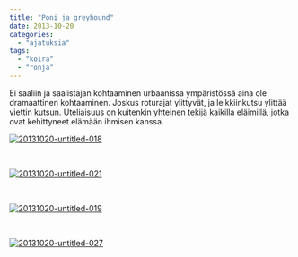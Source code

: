 ```yaml
---
title: "Poni ja greyhound"
date: 2013-10-20
categories: 
  - "ajatuksia"
tags: 
  - "koira"
  - "ronja"
---
```


Ei saaliin ja saalistajan kohtaaminen urbaanissa ympäristössä aina ole dramaattinen kohtaaminen. Joskus roturajat ylittyvät, ja leikkiinkutsu ylittää viettin kutsun. Uteliaisuus on kuitenkin yhteinen tekijä kaikilla eläimillä, jotka ovat kehittyneet elämään ihmisen kanssa.

<!--more-->

[![20131020-untitled-018](images/20131020-untitled-018-300x229.jpg)](https://jagster.eksis.one/wp-content/uploads/20131020-untitled-018.jpg)

 

[![20131020-untitled-021](images/20131020-untitled-021-300x230.jpg)](https://jagster.eksis.one/wp-content/uploads/20131020-untitled-021.jpg)

 

[![20131020-untitled-019](images/20131020-untitled-019-300x213.jpg)](https://jagster.eksis.one/wp-content/uploads/20131020-untitled-019.jpg)

 

[![20131020-untitled-027](images/20131020-untitled-027-300x265.jpg)](https://jagster.eksis.one/wp-content/uploads/20131020-untitled-027.jpg)
